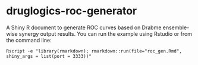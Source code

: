 # druglogics-roc-generator

A Shiny R document to generate ROC curves based on Drabme ensemble-wise synergy 
output results. You can run the example using Rstudio or from the command line:
```
Rscript -e "library(rmarkdown); rmarkdown::run(file="roc_gen.Rmd", shiny_args = list(port = 3333))"
```